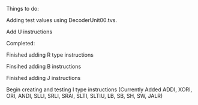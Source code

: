 Things to do:

Adding test values using DecoderUnit00.tvs. 

Add U instructions

Completed:

Finished adding R type instructions

Finsihed adding B instructions

Finished adding J instructions

Begin creating and testing I type instructions (Currently Added ADDI, XORI, ORI, ANDI, SLLI, SRLI, SRAI, SLTI, SLTIU, LB, SB, SH, SW, JALR)
